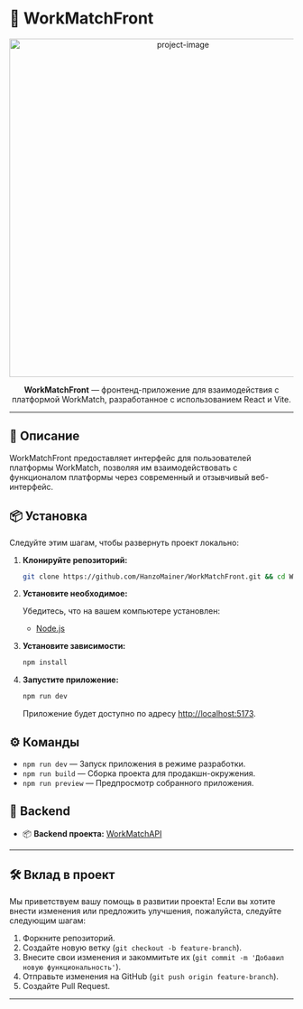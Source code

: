 # 🎯 WorkMatchFront

<p align="center">
  <img src="https://i.ibb.co/vCH6htnL/Work-Match-Front.png" alt="project-image" width="600">
</p>

<p align="center">
  <strong>WorkMatchFront</strong> — фронтенд-приложение для взаимодействия с платформой WorkMatch, разработанное с использованием React и Vite.
</p>

---

## 🚀 Описание

WorkMatchFront предоставляет интерфейс для пользователей платформы WorkMatch, позволяя им взаимодействовать с функционалом платформы через современный и отзывчивый веб-интерфейс.

## 📦 Установка

Следуйте этим шагам, чтобы развернуть проект локально:

1. **Клонируйте репозиторий:**

   ```bash
   git clone https://github.com/HanzoMainer/WorkMatchFront.git && cd WorkMatchFront

2. **Установите необходимое:**

    Убедитесь, что на вашем компьютере установлен:

    - [Node.js](https://nodejs.org/)

3. **Установите зависимости:**

   ```bash
   npm install
   ```

4. **Запустите приложение:**

   ```bash
   npm run dev
   ```

   Приложение будет доступно по адресу [http://localhost:5173](http://localhost:5173).

## ⚙️ Команды

* `npm run dev` — Запуск приложения в режиме разработки.
* `npm run build` — Сборка проекта для продакшн-окружения.
* `npm run preview` — Предпросмотр собранного приложения.

## 🧩 Backend

- 📦 **Backend проекта:** [WorkMatchAPI](https://github.com/actusnileh/WorkMatchAPI)

---

## 🛠️ Вклад в проект

Мы приветствуем вашу помощь в развитии проекта! Если вы хотите внести изменения или предложить улучшения, пожалуйста, следуйте следующим шагам:

1. Форкните репозиторий.
2. Создайте новую ветку (`git checkout -b feature-branch`).
3. Внесите свои изменения и закоммитьте их (`git commit -m 'Добавил новую функциональность'`).
4. Отправьте изменения на GitHub (`git push origin feature-branch`).
5. Создайте Pull Request.

---
